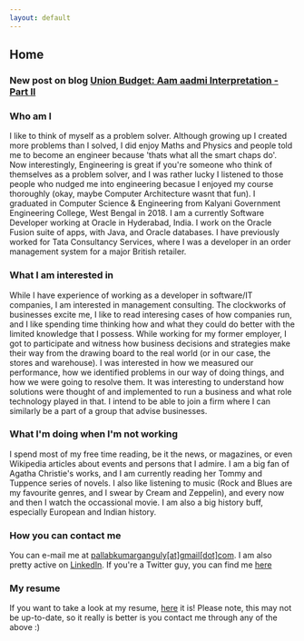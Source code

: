 ```yaml
---
layout: default
---
```

## Home

### New post on blog **[Union Budget: Aam aadmi Interpretation - Part II](../blog)**

### Who am I

I like to think of myself as a problem solver. Although growing up I created more problems than I solved, I did enjoy Maths and Physics and people told me to become an engineer because 'thats what all the smart chaps do'. Now interestingly, Engineering is great if you're someone who think of themselves as a problem solver, and I was rather lucky I listened to those people who nudged me into engineering becasue I enjoyed my course thoroughly (okay, maybe Computer Architecture wasnt that fun). I graduated in Computer Science & Engineering from Kalyani Government Engineering College, West Bengal in 2018.
I am a currently Software Developer working at Oracle in Hyderabad, India. I work on the Oracle Fusion suite of apps, with Java, and Oracle databases. I have previously worked for Tata Consultancy Services, where I was a developer in an order management system for a major British retailer.

### What I am interested in

While I have experience of working as a developer in software/IT companies, I am interested in management consulting. The clockworks of businesses excite me, I like to read interesing cases of how companies run, and I like spending time thinking how and what they could do better with the limited knowledge that I possess. While working for my former employer, I got to participate and witness how business decisions and strategies make their way from the drawing board to the real world (or in our case, the stores and warehouse). I was interested in how we measured our performance, how we identified problems in our way of doing things, and how we were going to resolve them. It was interesting to understand how solutions were thought of and implemented to run a business and what role technology played in that. I intend to be able to join a firm where I can similarly be a part of a group that advise businesses.

### What I'm doing when I'm not working

I spend most of my free time reading, be it the news, or magazines, or even Wikipedia articles about events and persons that I admire. I am a big fan of Agatha Christie's works, and I am currently reading her Tommy and Tuppence series of novels. I also like listening to music (Rock and Blues are my favourite genres, and I swear by Cream and Zeppelin), and every now and then I watch the occassional movie. I am also a big history buff, especially European and Indian history.

### How you can contact me

You can e-mail me at [pallabkumarganguly[at]gmail[dot]com](mailto:pallabkumarganguly@gmail.com). I am also pretty active on [LinkedIn](https://www.linkedin.com/in/pallab-kumar-ganguly/). If you're a Twitter guy, you can find me [here](https://twitter.com/pallabkganguly)

### My resume

If you want to take a look at my resume, [here](/images/resume_pallab_ganguly.pdf) it is! Please note, this may not be up-to-date, so it really is better is you contact me through any of the above :)